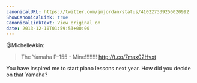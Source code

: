 ```yaml
---
canonicalURL: https://twitter.com/jmjordan/status/410227339256020992
ShowCanonicalLink: true
CanonicalLinkText: View original on
date: 2013-12-10T01:59:53+00:00
---
```

@MichelleAkin:

> The Yamaha P-155 - Mine!!!!!!!! http://t.co/7max02Hvxt

You have inspired me to start piano lessons next year. How did you decide on that Yamaha?
